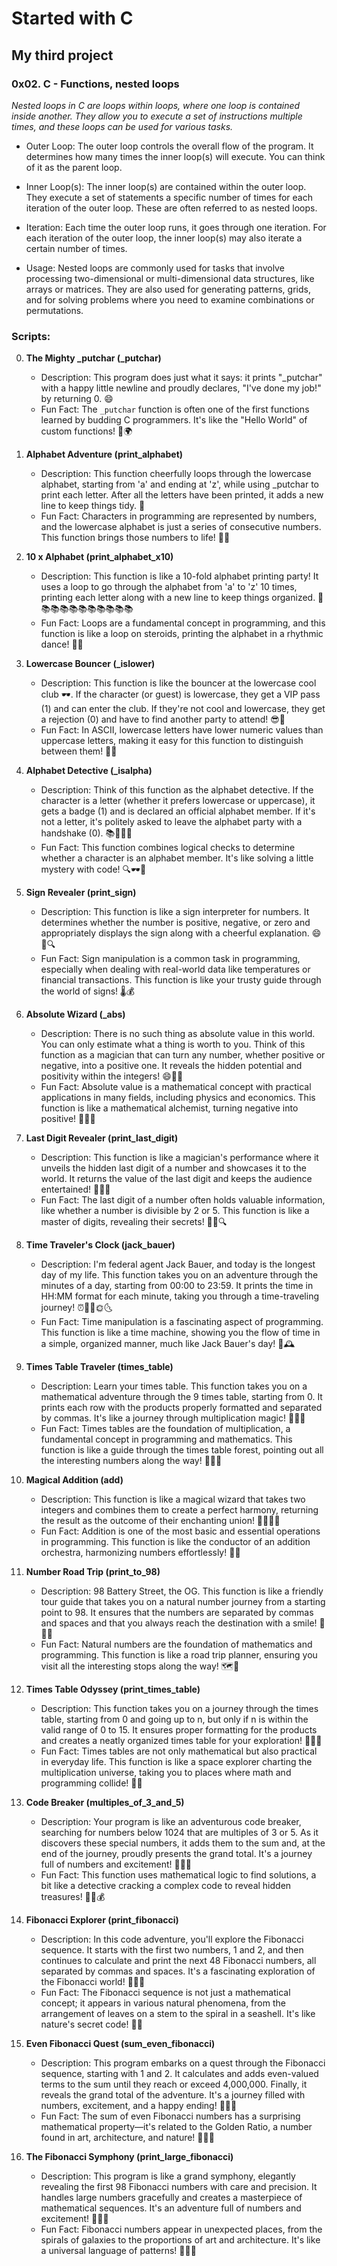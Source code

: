 # Started with C
## My third project
### 0x02. C - Functions, nested loops
 
*Nested loops in C are loops within loops, where one loop is contained inside another.
They allow you to execute a set of instructions multiple times, and these loops can be used for various tasks.*

* Outer Loop: The outer loop controls the overall flow of the program.
It determines how many times the inner loop(s) will execute. You can think of it as the parent loop.

* Inner Loop(s): The inner loop(s) are contained within the outer loop.
They execute a set of statements a specific number of times for each iteration of the outer loop. These are often referred to as nested loops.

* Iteration: Each time the outer loop runs, it goes through one iteration.
For each iteration of the outer loop, the inner loop(s) may also iterate a certain number of times.

* Usage: Nested loops are commonly used for tasks that involve processing two-dimensional or multi-dimensional data structures, like arrays or matrices.
They are also used for generating patterns, grids, and for solving problems where you need to examine combinations or permutations.


### Scripts:

0. **The Mighty _putchar (_putchar)**
    - Description: This program does just what it says: it prints "_putchar" with a happy little newline and proudly declares, "I've done my job!" by returning 0. 😄
    - Fun Fact: The `_putchar` function is often one of the first functions learned by budding C programmers. It's like the "Hello World" of custom functions! 👋🌍

1. **Alphabet Adventure (print_alphabet)**
    - Description: This function cheerfully loops through the lowercase alphabet, starting from 'a' and ending at 'z', while using _putchar to print each letter. After all the letters have been printed, it adds a new line to keep things tidy. 🎉
    - Fun Fact: Characters in programming are represented by numbers, and the lowercase alphabet is just a series of consecutive numbers. This function brings those numbers to life! 🌟🔤

2. **10 x Alphabet (print_alphabet_x10)**
    - Description: This function is like a 10-fold alphabet printing party! It uses a loop to go through the alphabet from 'a' to 'z' 10 times, printing each letter along with a new line to keep things organized. 🎉📚📚📚📚📚📚📚📚📚📚
    - Fun Fact: Loops are a fundamental concept in programming, and this function is like a loop on steroids, printing the alphabet in a rhythmic dance! 🕺💃

3. **Lowercase Bouncer (_islower)**
    - Description: This function is like the bouncer at the lowercase cool club 🕶️. If the character (or guest) is lowercase, they get a VIP pass (1) and can enter the club. If they're not cool and lowercase, they get a rejection (0) and have to find another party to attend! 😎🕺
    - Fun Fact: In ASCII, lowercase letters have lower numeric values than uppercase letters, making it easy for this function to distinguish between them! 🎩🎤

4. **Alphabet Detective (_isalpha)**
    - Description: Think of this function as the alphabet detective. If the character is a letter (whether it prefers lowercase or uppercase), it gets a badge (1) and is declared an official alphabet member. If it's not a letter, it's politely asked to leave the alphabet party with a handshake (0). 📚🎉🕵️‍♂️
    - Fun Fact: This function combines logical checks to determine whether a character is an alphabet member. It's like solving a little mystery with code! 🔍🕶️🔐

5. **Sign Revealer (print_sign)**
    - Description: This function is like a sign interpreter for numbers. It determines whether the number is positive, negative, or zero and appropriately displays the sign along with a cheerful explanation. 😄🔢🔍
    - Fun Fact: Sign manipulation is a common task in programming, especially when dealing with real-world data like temperatures or financial transactions. This function is like your trusty guide through the world of signs! 🌡️💰

6. **Absolute Wizard (_abs)**
    - Description: There is no such thing as absolute value in this world. You can only estimate what a thing is worth to you. Think of this function as a magician that can turn any number, whether positive or negative, into a positive one. It reveals the hidden potential and positivity within the integers! 😄🔮🔢
    - Fun Fact: Absolute value is a mathematical concept with practical applications in many fields, including physics and economics. This function is like a mathematical alchemist, turning negative into positive! 🧙‍♂️✨

7. **Last Digit Revealer (print_last_digit)**
    - Description: This function is like a magician's performance where it unveils the hidden last digit of a number and showcases it to the world. It returns the value of the last digit and keeps the audience entertained! 🎩✨🔢
    - Fun Fact: The last digit of a number often holds valuable information, like whether a number is divisible by 2 or 5. This function is like a master of digits, revealing their secrets! 🧙‍♂️🔍

8. **Time Traveler's Clock (jack_bauer)**
    - Description: I'm federal agent Jack Bauer, and today is the longest day of my life. This function takes you on an adventure through the minutes of a day, starting from 00:00 to 23:59. It prints the time in HH:MM format for each minute, taking you through a time-traveling journey! ⏰🕵️‍♂️🌞🌜
    - Fun Fact: Time manipulation is a fascinating aspect of programming. This function is like a time machine, showing you the flow of time in a simple, organized manner, much like Jack Bauer's day! 🚀🕰️

9. **Times Table Traveler (times_table)**
   - Description: Learn your times table. This function takes you on a mathematical adventure through the 9 times table, starting from 0. It prints each row with the products properly formatted and separated by commas. It's like a journey through multiplication magic! 🔢✨🌟
   - Fun Fact: Times tables are the foundation of multiplication, a fundamental concept in programming and mathematics. This function is like a guide through the times table forest, pointing out all the interesting numbers along the way! 🌲🧙‍♂️

10. **Magical Addition (add)**
    - Description: This function is like a magical wizard that takes two integers and combines them to create a perfect harmony, returning the result as the outcome of their enchanting union! 🧙‍♂️✨🔢
    - Fun Fact: Addition is one of the most basic and essential operations in programming. This function is like the conductor of an addition orchestra, harmonizing numbers effortlessly! 🎻🎶

11. **Number Road Trip (print_to_98)**
    - Description: 98 Battery Street, the OG. This function is like a friendly tour guide that takes you on a natural number journey from a starting point to 98. It ensures that the numbers are separated by commas and spaces and that you always reach the destination with a smile! 🚗🔢🌟
    - Fun Fact: Natural numbers are the foundation of mathematics and programming. This function is like a road trip planner, ensuring you visit all the interesting stops along the way! 🗺️🚗

12. **Times Table Odyssey (print_times_table)**
    - Description: This function takes you on a journey through the times table, starting from 0 and going up to n, but only if n is within the valid range of 0 to 15. It ensures proper formatting for the products and creates a neatly organized times table for your exploration! 🔢🌟🚀
    - Fun Fact: Times tables are not only mathematical but also practical in everyday life. This function is like a space explorer charting the multiplication universe, taking you to places where math and programming collide! 🌌🚀

13. **Code Breaker (multiples_of_3_and_5)**
    - Description: Your program is like an adventurous code breaker, searching for numbers below 1024 that are multiples of 3 or 5. As it discovers these special numbers, it adds them to the sum and, at the end of the journey, proudly presents the grand total. It's a journey full of numbers and excitement! 🌟🔢🚀
    - Fun Fact: This function uses mathematical logic to find solutions, a bit like a detective cracking a complex code to reveal hidden treasures! 🕵️‍♂️💰

14. **Fibonacci Explorer (print_fibonacci)**
    - Description: In this code adventure, you'll explore the Fibonacci sequence. It starts with the first two numbers, 1 and 2, and then continues to calculate and print the next 48 Fibonacci numbers, all separated by commas and spaces. It's a fascinating exploration of the Fibonacci world! 🌟🔢🚀
    - Fun Fact: The Fibonacci sequence is not just a mathematical concept; it appears in various natural phenomena, from the arrangement of leaves on a stem to the spiral in a seashell. It's like nature's secret code! 🌿🐚

15. **Even Fibonacci Quest (sum_even_fibonacci)**
    - Description: This program embarks on a quest through the Fibonacci sequence, starting with 1 and 2. It calculates and adds even-valued terms to the sum until they reach or exceed 4,000,000. Finally, it reveals the grand total of the adventure. It's a journey filled with numbers, excitement, and a happy ending! 🌟🔢🚀
    - Fun Fact: The sum of even Fibonacci numbers has a surprising mathematical property—it's related to the Golden Ratio, a number found in art, architecture, and nature! 🌻🎨📐

16. **The Fibonacci Symphony (print_large_fibonacci)**
    - Description: This program is like a grand symphony, elegantly revealing the first 98 Fibonacci numbers with care and precision. It handles large numbers gracefully and creates a masterpiece of mathematical sequences. It's an adventure full of numbers and excitement! 🌟🔢🚀
    - Fun Fact: Fibonacci numbers appear in unexpected places, from the spirals of galaxies to the proportions of art and architecture. It's like a universal language of patterns! 🌌🎨📐

